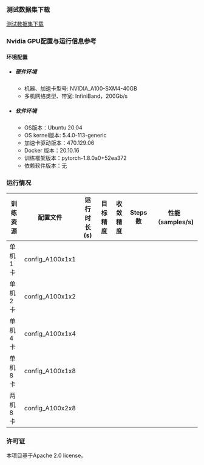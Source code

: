 ### 测试数据集下载
[测试数据集下载](../../benchmarks/efficientnet/README.md#数据集)

### Nvidia GPU配置与运行信息参考
#### 环境配置
- ##### 硬件环境
    - 机器、加速卡型号: NVIDIA_A100-SXM4-40GB
    - 多机网络类型、带宽: InfiniBand，200Gb/s
- ##### 软件环境
   - OS版本：Ubuntu 20.04
   - OS kernel版本: 5.4.0-113-generic     
   - 加速卡驱动版本：470.129.06
   - Docker 版本：20.10.16
   - 训练框架版本：pytorch-1.8.0a0+52ea372
   - 依赖软件版本：无


### 运行情况
| 训练资源 | 配置文件        | 运行时长(s) | 目标精度 | 收敛精度 | Steps数 | 性能（samples/s) |
| -------- | --------------- | ----------- | -------- | -------- | ------- | ---------------- |
| 单机1卡  | config_A100x1x1 |      |       |    |     |             |
| 单机2卡  | config_A100x1x2 |      |       |    |     |             |
| 单机4卡  | config_A100x1x4 |      |       |    |     |             |
| 单机8卡  | config_A100x1x8 |      |     |    |    |             |
| 两机8卡  | config_A100x2x8 |      |       |    |     |             |

### 许可证


本项目基于Apache 2.0 license。
